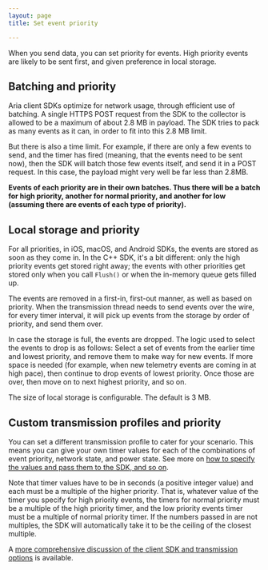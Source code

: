 ```yaml
---
layout: page
title: Set event priority

---
```


When you send data, you can set priority for events. High priority events are likely to be sent first, and given preference in local storage.

## Batching and priority

Aria client SDKs optimize for network usage, through efficient use of batching. A single HTTPS POST request from the SDK to the collector is allowed to be a maximum of about 2.8 MB in payload. The SDK tries to pack as many events as it can, in order to fit into this 2.8 MB limit.

But there is also a time limit. For example, if there are only a few events to send, and the timer has fired (meaning, that the events need to be sent now), then the SDK will batch those few events itself, and send it in a POST request. In this case, the payload might very well be far less than 2.8MB.

**Events of each priority are in their own batches. Thus there will be a batch for high priority, another for normal priority, and another for low (assuming there are events of each type of priority).**

## Local storage and priority

For all priorities, in iOS, macOS, and Android SDKs, the events are stored as soon as they come in. In the C++ SDK, it's a bit different: only the high priority events get stored right away; the events with other priorities get stored only when you call `Flush()` or when the in-memory queue gets filled up.

The events are removed in a first-in, first-out manner, as well as based on priority. When the transmission thread needs to send events over the wire, for every timer interval, it will pick up events from the storage by order of priority, and send them over.

In case the storage is full, the events are dropped. The logic used to select the events to drop is as follows: Select a set of events from the earlier time and lowest priority, and remove them to make way for new events. If more space is needed (for example, when new telemetry events are coming in at high pace), then continue to drop events of lowest priority. Once those are over, then move on to next highest priority, and so on.

The size of local storage is configurable. The default is 3 MB.

## Custom transmission profiles and priority

You can set a different transmission profile to cater for your scenario. This means you can give your own timer values for each of the combinations of event priority, network state, and power state. See more on [how to specify the values and pass them to the SDK, and so on](/developers/deep-dives/client-sdk).

Note that timer values have to be in seconds (a positive integer value) and each must be a multiple of the higher priority. That is, whatever value of the timer you specify for high priority events, the timers for normal priority must be a multiple of the high priority timer, and the low priority events timer must be a multiple of normal priority timer. If the numbers passed in are not multiples, the SDK will automatically take it to be the ceiling of the closest multiple.

A [more comprehensive discussion of the client SDK and transmission options](/developers/deep-dives/client-sdk) is available.
